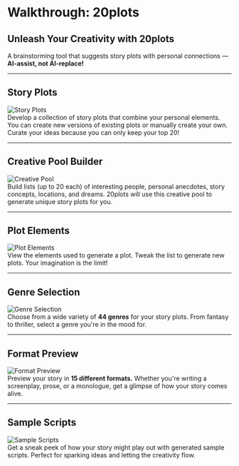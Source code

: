 # Walkthrough: 20plots

## Unleash Your Creativity with 20plots

A brainstorming tool that suggests story plots with personal connections — **AI-assist, not AI-replace!**

---

## Story Plots
![Story Plots](walkthrough-images/plots.png)  
Develop a collection of story plots that combine your personal elements. You can create new versions of existing plots or manually create your own. Curate your ideas because you can only keep your top 20!

---

## Creative Pool Builder
![Creative Pool](walkthrough-images/dreams.png)  
Build lists (up to 20 each) of interesting people, personal anecdotes, story concepts, locations, and dreams. 20plots will use this creative pool to generate unique story plots for you.

---

## Plot Elements
![Plot Elements](walkthrough-images/drawer.png)  
View the elements used to generate a plot. Tweak the list to generate new plots. Your imagination is the limit!

---

## Genre Selection
![Genre Selection](walkthrough-images/genres.png)  
Choose from a wide variety of **44 genres** for your story plots. From fantasy to thriller, select a genre you're in the mood for.

---

## Format Preview
![Format Preview](walkthrough-images/formats.png)  
Preview your story in **15 different formats.** Whether you're writing a screenplay, prose, or a monologue, get a glimpse of how your story comes alive.

---

## Sample Scripts
![Sample Scripts](walkthrough-images/sample.png)  
Get a sneak peek of how your story might play out with generated sample scripts. Perfect for sparking ideas and letting the creativity flow.
